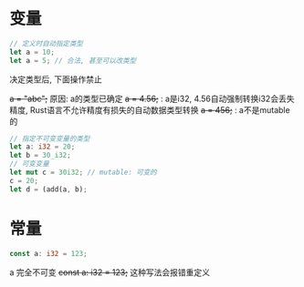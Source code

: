 # 变量

```rust
// 定义时自动指定类型
let a = 10;
let a = 5; // 合法, 甚至可以改类型
```

决定类型后, 下面操作禁止

~~a = "abc";~~ 原因: a的类型已确定
~~a = 4.56;~~      : a是i32, 4.56自动强制转换i32会丢失精度, Rust语言不允许精度有损失的自动数据类型转换
~~a = 456;~~       : a不是mutable的

```rust
// 指定不可变变量的类型
let a: i32 = 20;
let b = 30_i32;
// 可变变量
let mut c = 30i32; // mutable: 可变的
c = 20;
let d = (add(a, b);
```

# 常量

```rust
const a: i32 = 123;
```

a 完全不可变
~~const a: i32 = 123;~~ 这种写法会报错重定义
